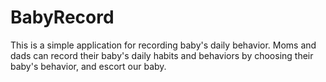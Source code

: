 # BabyRecord
This is a simple application for recording baby's daily behavior.
Moms and dads can record their baby's daily habits and behaviors by choosing their baby's behavior, and escort our baby.
